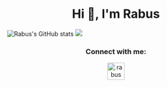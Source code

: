 <h1 align="center">Hi 👋, I'm Rabus</h1>

![Rabus's GitHub stats](https://github-readme-stats-darabus.vercel.app/api?username=DaRabus&count_private=true&theme=radical)
![](https://komarev.com/ghpvc/?username=DaRabus)

<h3 align="center">Connect with me:</h3>
<p align="center">
 <a href="https://t.me/DRabus" target="blank"><img align="center" src="tg.svg" alt="rabus" height="40" width="40"/></a>
</p>


